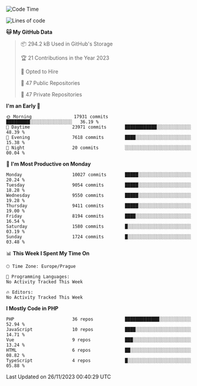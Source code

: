 <!--START_SECTION:waka-->
![Code Time](http://img.shields.io/badge/Code%20Time-1%2C583%20hrs%2058%20mins-blue)

![Lines of code](https://img.shields.io/badge/From%20Hello%20World%20I%27ve%20Written-15.9%20million%20lines%20of%20code-blue)

**🐱 My GitHub Data** 

> 📦 294.2 kB Used in GitHub's Storage 
 > 
> 🏆 21 Contributions in the Year 2023
 > 
> 💼 Opted to Hire
 > 
> 📜 47 Public Repositories 
 > 
> 🔑 47 Private Repositories 
 > 
**I'm an Early 🐤** 

```text
🌞 Morning                17931 commits       █████████░░░░░░░░░░░░░░░░   36.19 % 
🌆 Daytime                23971 commits       ████████████░░░░░░░░░░░░░   48.39 % 
🌃 Evening                7618 commits        ████░░░░░░░░░░░░░░░░░░░░░   15.38 % 
🌙 Night                  20 commits          ░░░░░░░░░░░░░░░░░░░░░░░░░   00.04 % 
```
📅 **I'm Most Productive on Monday** 

```text
Monday                   10027 commits       █████░░░░░░░░░░░░░░░░░░░░   20.24 % 
Tuesday                  9054 commits        █████░░░░░░░░░░░░░░░░░░░░   18.28 % 
Wednesday                9550 commits        █████░░░░░░░░░░░░░░░░░░░░   19.28 % 
Thursday                 9411 commits        █████░░░░░░░░░░░░░░░░░░░░   19.00 % 
Friday                   8194 commits        ████░░░░░░░░░░░░░░░░░░░░░   16.54 % 
Saturday                 1580 commits        █░░░░░░░░░░░░░░░░░░░░░░░░   03.19 % 
Sunday                   1724 commits        █░░░░░░░░░░░░░░░░░░░░░░░░   03.48 % 
```


📊 **This Week I Spent My Time On** 

```text
🕑︎ Time Zone: Europe/Prague

💬 Programming Languages: 
No Activity Tracked This Week

🔥 Editors: 
No Activity Tracked This Week
```

**I Mostly Code in PHP** 

```text
PHP                      36 repos            █████████████░░░░░░░░░░░░   52.94 % 
JavaScript               10 repos            ████░░░░░░░░░░░░░░░░░░░░░   14.71 % 
Vue                      9 repos             ███░░░░░░░░░░░░░░░░░░░░░░   13.24 % 
HTML                     6 repos             ██░░░░░░░░░░░░░░░░░░░░░░░   08.82 % 
TypeScript               4 repos             █░░░░░░░░░░░░░░░░░░░░░░░░   05.88 % 
```




 Last Updated on 26/11/2023 00:40:29 UTC
<!--END_SECTION:waka-->
<!--
**AlexKratky/AlexKratky** is a ✨ _special_ ✨ repository because its `README.md` (this file) appears on your GitHub profile.

Here are some ideas to get you started:

- 🔭 I’m currently working on ...
- 🌱 I’m currently learning ...
- 👯 I’m looking to collaborate on ...
- 🤔 I’m looking for help with ...
- 💬 Ask me about ...
- 📫 How to reach me: ...
- 😄 Pronouns: ...
- ⚡ Fun fact: ...
-->
